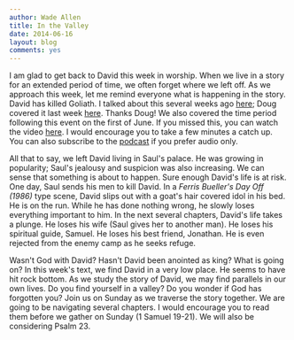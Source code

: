 ```yaml
---
author: Wade Allen
title: In the Valley
date: 2014-06-16
layout: blog
comments: yes
---
```

 
I am glad to get back to David this week in worship. When we live in a story for an extended period of time, we often forget where we left off. As we approach this week, let me remind everyone what is happening in the story. David has killed Goliath. I talked about this several weeks ago [here](http://fbcmuncie.org/video/2014/05/25/david-and-goliath/); Doug covered it last week [here](http://fbcmuncie.org/video/2014/06/08/difference-makers/). Thanks Doug! We also covered the time period following this event on the first of June. If you missed this, you can watch the video [here](http://fbcmuncie.org/video/2014/06/01/after-the-giant/). I would encourage you to take a few minutes a catch up. You can also subscribe to the [podcast](http://fbcmuncie.org/podcast/) if you prefer audio only.

All that to say, we left David living in Saul's palace. He was growing in popularity; Saul's jealousy and suspicion was also increasing. We can sense that something is about to happen. Sure enough David's life is at risk. One day, Saul sends his men to kill David. In a *Ferris Bueller's Day Off (1986)* type scene, David slips out with a goat's hair covered idol in his bed. He is on the run. While he has done nothing wrong, he slowly loses everything important to him. In the next several chapters, David's life takes a plunge. He loses his wife (Saul gives her to another man). He loses his spiritual guide, Samuel. He loses his best friend, Jonathan. He is even rejected from the enemy camp as he seeks refuge. 

Wasn't God with David? Hasn't David been anointed as king? What is going on? In this week's text, we find David in a very low place. He seems to have hit rock bottom. As we study the story of David, we may find parallels in our own lives. Do you find yourself in a valley? Do you wonder if God has forgotten you? Join us on Sunday as we traverse the story together. We are going to be navigating several chapters. I would encourage you to read them before we gather on Sunday (1 Samuel 19-21). We will also be considering Psalm 23. 
